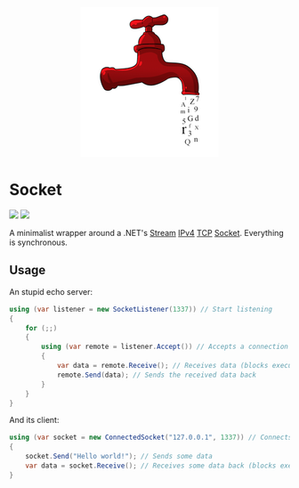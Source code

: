 <p align="center">
    <a href="#socket">
        <img alt="logo" src="Assets/logo.png">
    </a>
</p>

# Socket

[![][build-img]][build]
[![][nuget-img]][nuget]

A minimalist wrapper around a .NET's [Stream]&nbsp;[IPv4]&nbsp;[TCP]&nbsp;[Socket].
Everything is synchronous.

[build]:     https://ci.appveyor.com/project/TallesL/net-socket
[build-img]: https://ci.appveyor.com/api/projects/status/github/tallesl/net-socket?svg=true
[nuget]:     https://www.nuget.org/packages/Socket
[nuget-img]: https://badge.fury.io/nu/Socket.svg
[Stream]:    http://msdn.microsoft.com/library/System.Net.Sockets.AddressFamily
[IPv4]:      http://msdn.microsoft.com/library/System.Net.Sockets.SocketType
[TCP]:       http://msdn.microsoft.com/library/System.Net.Sockets.ProtocolType
[Socket]:    http://msdn.microsoft.com/library/System.Net.Sockets.Socket

## Usage

An stupid echo server:

```cs
using (var listener = new SocketListener(1337)) // Start listening
{
    for (;;)
    {
        using (var remote = listener.Accept()) // Accepts a connection (blocks execution)
        {
            var data = remote.Receive(); // Receives data (blocks execution)
            remote.Send(data); // Sends the received data back
        }
    }
}
```

And its client:

```cs
using (var socket = new ConnectedSocket("127.0.0.1", 1337)) // Connects to 127.0.0.1 on port 1337
{
    socket.Send("Hello world!"); // Sends some data
    var data = socket.Receive(); // Receives some data back (blocks execution)
}
```
